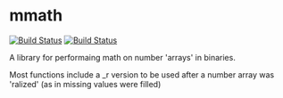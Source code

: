# mmath

[![Build Status](https://jenkins.dataloop.io/job/mmath/badge/icon&png)](https://jenkins.dataloop.io/job/mmath/)
[![Build Status](https://jenkins.dataloop.io/buildStatus/icon?job=mmath&png)](https://jenkins.dataloop.io/job/mmath/)

A library for performaing math on number 'arrays' in binaries.

Most functions include  a _r version to be used after a number array was 'ralized' (as in missing values were filled)

